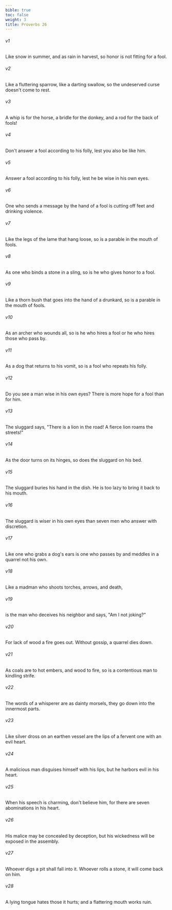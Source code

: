 ```yaml
---
bible: true
toc: false
weight: 3
title: Proverbs 26
---
```




###### v1 
Like snow in summer, and as rain in harvest, so honor is not fitting for a fool. 

###### v2 
Like a fluttering sparrow, like a darting swallow, so the undeserved curse doesn't come to rest. 

###### v3 
A whip is for the horse, a bridle for the donkey, and a rod for the back of fools! 

###### v4 
Don't answer a fool according to his folly, lest you also be like him. 

###### v5 
Answer a fool according to his folly, lest he be wise in his own eyes. 

###### v6 
One who sends a message by the hand of a fool is cutting off feet and drinking violence. 

###### v7 
Like the legs of the lame that hang loose, so is a parable in the mouth of fools. 

###### v8 
As one who binds a stone in a sling, so is he who gives honor to a fool. 

###### v9 
Like a thorn bush that goes into the hand of a drunkard, so is a parable in the mouth of fools. 

###### v10 
As an archer who wounds all, so is he who hires a fool or he who hires those who pass by. 

###### v11 
As a dog that returns to his vomit, so is a fool who repeats his folly. 

###### v12 
Do you see a man wise in his own eyes? There is more hope for a fool than for him. 

###### v13 
The sluggard says, "There is a lion in the road! A fierce lion roams the streets!" 

###### v14 
As the door turns on its hinges, so does the sluggard on his bed. 

###### v15 
The sluggard buries his hand in the dish. He is too lazy to bring it back to his mouth. 

###### v16 
The sluggard is wiser in his own eyes than seven men who answer with discretion. 

###### v17 
Like one who grabs a dog's ears is one who passes by and meddles in a quarrel not his own. 

###### v18 
Like a madman who shoots torches, arrows, and death, 

###### v19 
is the man who deceives his neighbor and says, "Am I not joking?" 

###### v20 
For lack of wood a fire goes out. Without gossip, a quarrel dies down. 

###### v21 
As coals are to hot embers, and wood to fire, so is a contentious man to kindling strife. 

###### v22 
The words of a whisperer are as dainty morsels, they go down into the innermost parts. 

###### v23 
Like silver dross on an earthen vessel are the lips of a fervent one with an evil heart. 

###### v24 
A malicious man disguises himself with his lips, but he harbors evil in his heart. 

###### v25 
When his speech is charming, don't believe him, for there are seven abominations in his heart. 

###### v26 
His malice may be concealed by deception, but his wickedness will be exposed in the assembly. 

###### v27 
Whoever digs a pit shall fall into it. Whoever rolls a stone, it will come back on him. 

###### v28 
A lying tongue hates those it hurts; and a flattering mouth works ruin.
